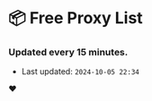 # :package: Free Proxy List
### Updated every 15 minutes.

- Last updated: `2024-10-05 22:34`

:heart:
